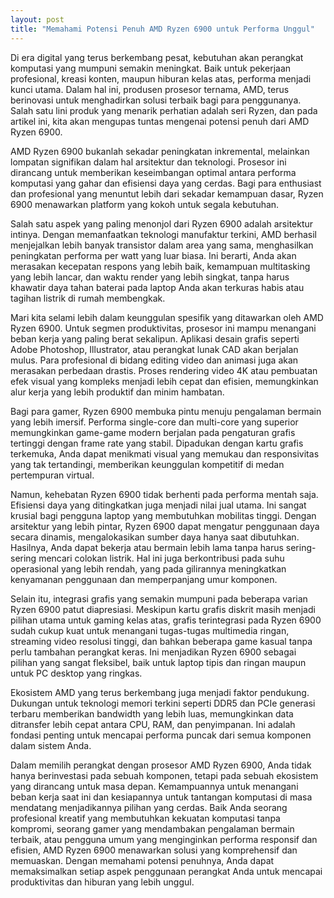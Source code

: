 ```yaml
---
layout: post
title: "Memahami Potensi Penuh AMD Ryzen 6900 untuk Performa Unggul"
---
```


Di era digital yang terus berkembang pesat, kebutuhan akan perangkat komputasi yang mumpuni semakin meningkat. Baik untuk pekerjaan profesional, kreasi konten, maupun hiburan kelas atas, performa menjadi kunci utama. Dalam hal ini, produsen prosesor ternama, AMD, terus berinovasi untuk menghadirkan solusi terbaik bagi para penggunanya. Salah satu lini produk yang menarik perhatian adalah seri Ryzen, dan pada artikel ini, kita akan mengupas tuntas mengenai potensi penuh dari AMD Ryzen 6900.

AMD Ryzen 6900 bukanlah sekadar peningkatan inkremental, melainkan lompatan signifikan dalam hal arsitektur dan teknologi. Prosesor ini dirancang untuk memberikan keseimbangan optimal antara performa komputasi yang gahar dan efisiensi daya yang cerdas. Bagi para enthusiast dan profesional yang menuntut lebih dari sekadar kemampuan dasar, Ryzen 6900 menawarkan platform yang kokoh untuk segala kebutuhan.

Salah satu aspek yang paling menonjol dari Ryzen 6900 adalah arsitektur intinya. Dengan memanfaatkan teknologi manufaktur terkini, AMD berhasil menjejalkan lebih banyak transistor dalam area yang sama, menghasilkan peningkatan performa per watt yang luar biasa. Ini berarti, Anda akan merasakan kecepatan respons yang lebih baik, kemampuan multitasking yang lebih lancar, dan waktu render yang lebih singkat, tanpa harus khawatir daya tahan baterai pada laptop Anda akan terkuras habis atau tagihan listrik di rumah membengkak.

Mari kita selami lebih dalam keunggulan spesifik yang ditawarkan oleh AMD Ryzen 6900. Untuk segmen produktivitas, prosesor ini mampu menangani beban kerja yang paling berat sekalipun. Aplikasi desain grafis seperti Adobe Photoshop, Illustrator, atau perangkat lunak CAD akan berjalan mulus. Para profesional di bidang editing video dan animasi juga akan merasakan perbedaan drastis. Proses rendering video 4K atau pembuatan efek visual yang kompleks menjadi lebih cepat dan efisien, memungkinkan alur kerja yang lebih produktif dan minim hambatan.

Bagi para gamer, Ryzen 6900 membuka pintu menuju pengalaman bermain yang lebih imersif. Performa single-core dan multi-core yang superior memungkinkan game-game modern berjalan pada pengaturan grafis tertinggi dengan frame rate yang stabil. Dipadukan dengan kartu grafis terkemuka, Anda dapat menikmati visual yang memukau dan responsivitas yang tak tertandingi, memberikan keunggulan kompetitif di medan pertempuran virtual.

Namun, kehebatan Ryzen 6900 tidak berhenti pada performa mentah saja. Efisiensi daya yang ditingkatkan juga menjadi nilai jual utama. Ini sangat krusial bagi pengguna laptop yang membutuhkan mobilitas tinggi. Dengan arsitektur yang lebih pintar, Ryzen 6900 dapat mengatur penggunaan daya secara dinamis, mengalokasikan sumber daya hanya saat dibutuhkan. Hasilnya, Anda dapat bekerja atau bermain lebih lama tanpa harus sering-sering mencari colokan listrik. Hal ini juga berkontribusi pada suhu operasional yang lebih rendah, yang pada gilirannya meningkatkan kenyamanan penggunaan dan memperpanjang umur komponen.

Selain itu, integrasi grafis yang semakin mumpuni pada beberapa varian Ryzen 6900 patut diapresiasi. Meskipun kartu grafis diskrit masih menjadi pilihan utama untuk gaming kelas atas, grafis terintegrasi pada Ryzen 6900 sudah cukup kuat untuk menangani tugas-tugas multimedia ringan, streaming video resolusi tinggi, dan bahkan beberapa game kasual tanpa perlu tambahan perangkat keras. Ini menjadikan Ryzen 6900 sebagai pilihan yang sangat fleksibel, baik untuk laptop tipis dan ringan maupun untuk PC desktop yang ringkas.

Ekosistem AMD yang terus berkembang juga menjadi faktor pendukung. Dukungan untuk teknologi memori terkini seperti DDR5 dan PCIe generasi terbaru memberikan bandwidth yang lebih luas, memungkinkan data ditransfer lebih cepat antara CPU, RAM, dan penyimpanan. Ini adalah fondasi penting untuk mencapai performa puncak dari semua komponen dalam sistem Anda.

Dalam memilih perangkat dengan prosesor AMD Ryzen 6900, Anda tidak hanya berinvestasi pada sebuah komponen, tetapi pada sebuah ekosistem yang dirancang untuk masa depan. Kemampuannya untuk menangani beban kerja saat ini dan kesiapannya untuk tantangan komputasi di masa mendatang menjadikannya pilihan yang cerdas. Baik Anda seorang profesional kreatif yang membutuhkan kekuatan komputasi tanpa kompromi, seorang gamer yang mendambakan pengalaman bermain terbaik, atau pengguna umum yang menginginkan performa responsif dan efisien, AMD Ryzen 6900 menawarkan solusi yang komprehensif dan memuaskan. Dengan memahami potensi penuhnya, Anda dapat memaksimalkan setiap aspek penggunaan perangkat Anda untuk mencapai produktivitas dan hiburan yang lebih unggul.
